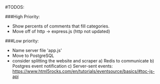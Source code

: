 #TODOS:

###High Priority:
- Show percents of comments that fill categories.
- Move off of http -> express.js (http not updated)

###Low priority:
- Name server file 'app.js'
- Move to PostgreSQL
- consider splitting the website and scraper
    a) Redis to communicate
    b) Postgres event notification
    c) Server-sent events: https://www.html5rocks.com/en/tutorials/eventsource/basics/#toc-js-api

